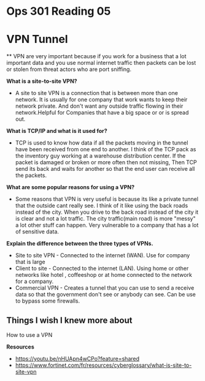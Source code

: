 # Ops 301 Reading 05
# VPN Tunnel
** VPN are very important because if you work for a business that a lot important data and you use normal internet traffic then packets can be lost or stolen from threat actors who are port sniffing.

**What is a site-to-site VPN?**
- A site to site VPN is a connection that is between more than one network. It is usually for one company that work wants to keep their network private. And don't want any outside traffic flowing in their network.Helpful for Companies that have a big space or or is spread out.


**What is TCP/IP and what is it used for?**
- TCP is used to know how data if all the packets moving in the tunnel have been received from one end to another. I think of the TCP pack as the inventory guy working at a warehouse distribution center. If the packet is damaged or broken or more often then not missing, Then TCP send its back and waits for another so that the end user can receive all the packets.

**What are some popular reasons for using a VPN?**
- Some reasons that VPN is very useful is because its like a private tunnel that the outside cant really see. I think of it like using the back roads instead of the city. When you drive to the back road instead of the city it is clear and not a lot traffic. The city traffic(main road) is more "messy" a lot other stuff can happen. Very vulnerable  to a company that has a lot of sensitive data.

**Explain the difference between the three types of VPNs.**
- Site to site VPN - Connected to the internet (WAN). Use for company that is large
- Client to site - Connected to the internet (LAN). Using home or other networks like hotel , coffeeshop or at home connected to the network for a company.
- Commercial VPN - Creates a tunnel that you can use to send a receive data so that the government don't see or anybody can see. Can be use to bypass some firewalls.

## Things I wish I knew more about
How to use a VPN

**Resources**
- https://youtu.be/nHUApn4wCPo?feature=shared
- https://www.fortinet.com/fr/resources/cyberglossary/what-is-site-to-site-vpn